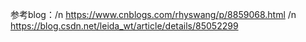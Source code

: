参考blog：/n
https://www.cnblogs.com/rhyswang/p/8859068.html  /n
https://blog.csdn.net/leida_wt/article/details/85052299
